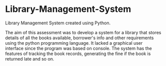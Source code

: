 # Library-Management-System
Library Management System created using Python.

The aim of this assessment was to develop a system for a library that stores details of all the books available, borrower's info and other requirements using the python programming language.
It lacked a graphical user interface since the program was based on console.
The system has the features of tracking the book records, generating the fine if the book is returned late and so on.
